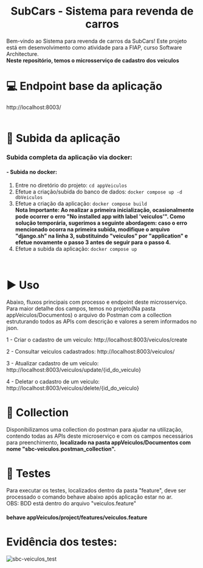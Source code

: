 <h1 align="center"> SubCars - Sistema para revenda de carros </h1>
Bem-vindo ao Sistema para revenda de carros da SubCars! Este projeto está em desenvolvimento como atividade para a FIAP, curso Software Architecture.	
<br/>
<b>Neste repositório, temos o microsserviço de cadastro dos veiculos</b>

# :computer: Endpoint base da aplicação
http://localhost:8003/
<br/>
<br/>

# :hammer: Subida da aplicação
### Subida completa da aplicação via docker:

#### - Subida no docker:
1. Entre no diretório do projeto: `cd appVeiculos`
2. Efetue a criação/subida do banco de dados: `docker compose up -d dbVeiculos`
3. Efetue a criação da aplicação: `docker compose build`                                                                                                                                                                                                                                                     
      <b>Nota Importante:
      Ao realizar a primeira inicialização, ocasionalmente pode ocorrer o erro "No installed app with label 'veiculos'". Como solução temporária, sugerimos a seguinte abordagem: caso o erro mencionado ocorra na primeira subida, modifique o arquivo "django.sh" na linha       3, substituindo "veiculos" por "application" e efetue novamente o passo 3 antes de seguir para o passo 4.</b>
4. Efetue a subida da aplicação: `docker compose up`
<br/>
  
# :arrow_forward: Uso 
Abaixo, fluxos principais com processo e endpoint deste microsserviço. Para maior detalhe dos campos, temos no projeto(Na pasta appVeiculos/Documentos) o arquivo do Postman com a collection estruturando todos as APIs com descrição e valores a serem informados no json.

1 - Criar o cadastro de um veiculo: http://localhost:8003/veiculos/create

2 - Consultar veiculos cadastrados: http://localhost:8003/veiculos/

3 - Atualizar cadastro de um veiculo: http://localhost:8003/veiculos/update/{id_do_veiculo}

4 - Deletar o cadastro de um veiculo: http://localhost:8003/veiculos/delete/{id_do_veiculo}

# :page_with_curl: Collection
Disponibilizamos uma collection do postman para ajudar na utilização, contendo todas as APIs deste microserviço e com os campos necessários para preenchimento, <b>localizado na pasta appVeiculos/Documentos com nome "sbc-veiculos.postman_collection".</b>

# :test_tube: Testes
Para executar os testes, localizados dentro da pasta "feature", deve ser processado o comando behave abaixo após aplicação estar no ar.
<br/>
OBS: BDD está dentro do arquivo "veiculos.feature"

#### behave appVeiculos/project/features/veiculos.feature

# Evidência dos testes:

![sbc-veiculos_test](https://github.com/user-attachments/assets/2e50887f-8da8-4e93-8ba0-b04a6c9e177e)

